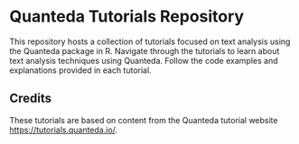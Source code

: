 # Quanteda Tutorials Repository

This repository hosts a collection of tutorials focused on text analysis using the Quanteda package in R. Navigate through the tutorials to learn about text analysis techniques using Quanteda. Follow the code examples and explanations provided in each tutorial.

## Credits

These tutorials are based on content from the Quanteda tutorial website https://tutorials.quanteda.io/.
